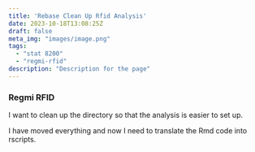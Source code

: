 ```yaml
---
title: 'Rebase Clean Up Rfid Analysis'
date: 2023-10-18T13:08:25Z
draft: false
meta_img: "images/image.png"
tags:
  - "stat 8200"
  - "regmi-rfid"
description: "Description for the page"
---
```


### Regmi RFID

I want to clean up the directory so that the analysis is easier to set up. 

I have moved everything and now I need to translate the Rmd code into rscripts. 
